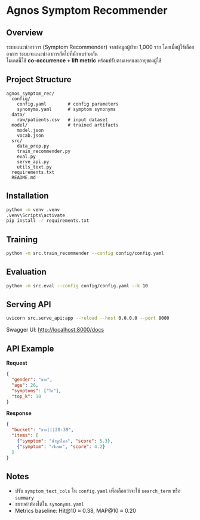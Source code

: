 # Agnos Symptom Recommender

## Overview
ระบบแนะนำอาการ (Symptom Recommender) จากข้อมูลผู้ป่วย 1,000 ราย โดยเมื่อผู้ใช้เลือกอาการ ระบบจะแนะนำอาการถัดไปที่มักพบร่วมกัน  
โมเดลนี้ใช้ **co-occurrence + lift metric** พร้อมปรับตามเพศและอายุของผู้ใช้

## Project Structure
```
agnos_symptom_rec/
  config/
    config.yaml        # config parameters
    synonyms.yaml      # symptom synonyms
  data/
    raw/patients.csv   # input dataset
  model/               # trained artifacts
    model.json
    vocab.json
  src/
    data_prep.py
    train_recommender.py
    eval.py
    serve_api.py
    utils_text.py
  requirements.txt
  README.md
```

## Installation
```bash
python -m venv .venv
.venv\Scripts\activate
pip install -r requirements.txt
```

## Training
```bash
python -m src.train_recommender --config config/config.yaml
```

## Evaluation
```bash
python -m src.eval --config config/config.yaml --k 10
```

## Serving API
```bash
uvicorn src.serve_api:app --reload --host 0.0.0.0 --port 8000
```
Swagger UI: [http://localhost:8000/docs](http://localhost:8000/docs)

## API Example
**Request**
```json
{
  "gender": "ชาย",
  "age": 26,
  "symptoms": ["ไอ"],
  "top_k": 10
}
```

**Response**
```json
{
  "bucket": "ชาย|||20-39",
  "items": [
    {"symptom": "น้ำมูกไหล", "score": 5.3},
    {"symptom": "เจ็บคอ", "score": 4.2}
  ]
}
```

## Notes
- ปรับ `symptom_text_cols` ใน `config.yaml` เพื่อเลือกว่าจะใช้ `search_term` หรือ `summary`
- ขยายคำพ้องได้ใน `synonyms.yaml`
- Metrics baseline: Hit@10 ≈ 0.38, MAP@10 ≈ 0.20
